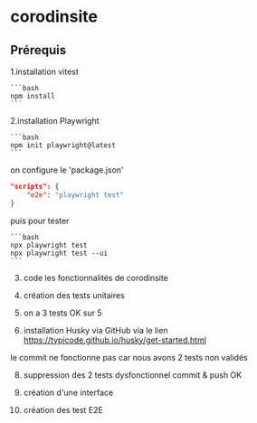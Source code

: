 # corodinsite

## Prérequis
1.installation vitest

    ```bash
    npm install
    ```

2.installation Playwright

    ```bash
    npm init playwright@latest
    ```
on configure le 'package.json'

```json
"scripts": {
    "e2e": "playwright test"
}
```

puis pour tester 

    ```bash
    npx playwright test
    npx playwright test --ui
    ```


3. code les fonctionnalités de corodinsite
4. création des tests unitaires
5. on a 3 tests OK sur 5
   
6. installation Husky via GitHub via le lien https://typicode.github.io/husky/get-started.html

le commit ne fonctionne pas car nous avons 2 tests non validés

8. suppression des 2 tests dysfonctionnel
 commit & push OK

9. création d'une interface
10. création des test E2E
